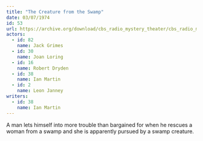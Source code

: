 ```yaml
---
title: "The Creature from the Swamp"
date: 03/07/1974
id: 53
url: https://archive.org/download/cbs_radio_mystery_theater/cbs_radio_mystery_theater-0051-0100.zip/cbs_radio_mystery_theater-0051-0100%2Fcbsrmt_0053_the_creature_from_the_swamp.mp3
actors:  
  - id: 82
    name: Jack Grimes  
  - id: 30
    name: Joan Loring  
  - id: 16
    name: Robert Dryden  
  - id: 38
    name: Ian Martin  
  - id: 2
    name: Leon Janney
writers:  
  - id: 38
    name: Ian Martin
---
```

A man lets himself into more trouble than bargained for when he rescues a woman from a swamp and she is apparently pursued by a swamp creature.